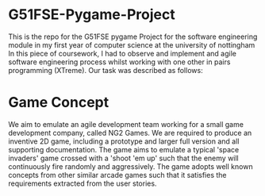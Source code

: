 G51FSE-Pygame-Project
=====================

This is the repo for the G51FSE pygame Project for the software engineering module in my first year of computer science at the university of nottingham
In this piece of coursework, I had to observe and implement and agile software engineering process whilst working with one other in pairs programming (XTreme). Our task was described as follows:



Game Concept
============
We aim to emulate an agile development team working for a small game development company, called NG2 Games. We are required to produce an inventive 2D game, including a prototype and larger full version and all supporting documentation. The game aims to emulate a typical 'space invaders' game crossed with a 'shoot 'em up' such that the enemy will continuously fire
randomly and aggressively. The game adopts well known concepts from other similar arcade games such that it satisfies the requirements extracted from the user stories.



